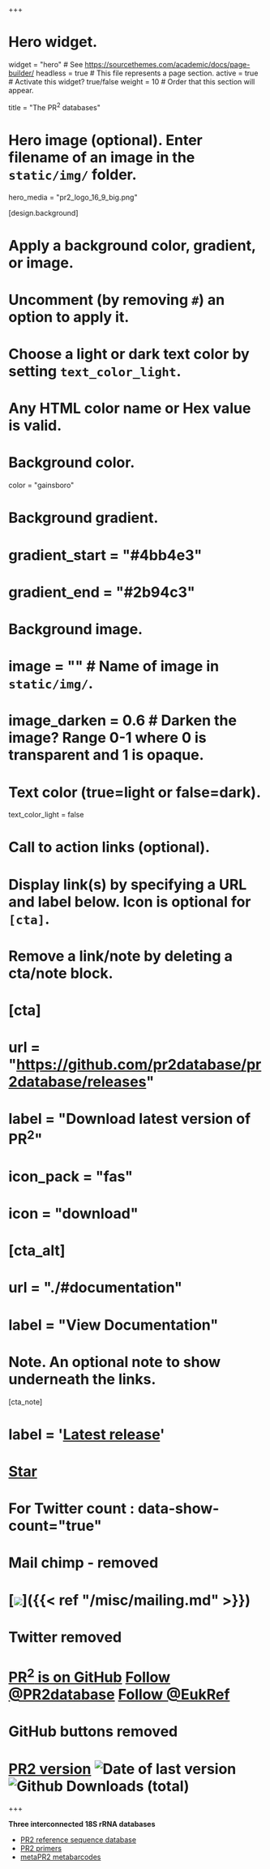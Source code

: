 +++
# Hero widget.
widget = "hero"  # See https://sourcethemes.com/academic/docs/page-builder/
headless = true  # This file represents a page section.
active = true  # Activate this widget? true/false
weight = 10  # Order that this section will appear.

title = "The PR<sup>2</sup> databases"

# Hero image (optional). Enter filename of an image in the `static/img/` folder.
hero_media = "pr2_logo_16_9_big.png"

[design.background]
  # Apply a background color, gradient, or image.
  #   Uncomment (by removing `#`) an option to apply it.
  #   Choose a light or dark text color by setting `text_color_light`.
  #   Any HTML color name or Hex value is valid.

  # Background color.
color = "gainsboro"

  # Background gradient.
#  gradient_start = "#4bb4e3"
#  gradient_end = "#2b94c3"

  # Background image.
  # image = ""  # Name of image in `static/img/`.
  # image_darken = 0.6  # Darken the image? Range 0-1 where 0 is transparent and 1 is opaque.

  # Text color (true=light or false=dark).
  text_color_light = false

# Call to action links (optional).
#   Display link(s) by specifying a URL and label below. Icon is optional for `[cta]`.
#   Remove a link/note by deleting a cta/note block.
# [cta]
#  url = "https://github.com/pr2database/pr2database/releases"
#  label = "Download latest version of PR<sup>2</sup>"
#  icon_pack = "fas"
#  icon = "download"

# [cta_alt]
#   url = "./#documentation"
#   label = "View Documentation"

# Note. An optional note to show underneath the links.
[cta_note]
# label = '<a class="js-github-release" href="https://github.com/pr2database/pr2database/releases" data-repo="pr2database/pr2database">Latest release<!-- V --></a>'

# <span style="text-shadow: none;"><a class="github-button" href="https://github.com/pr2database/pr2database" data-icon="octicon-star" data-size="medium" data-show-count="true" aria-label="PR2 is on GitHub">Star</a><script async defer src="https://buttons.github.io/buttons.js"></script></span>
# For Twitter count :  data-show-count="true"

# Mail chimp - removed
# [![](./img/pr2_newsletter.png")]({{< ref "/misc/mailing.md" >}})

# Twitter removed
# <a class="github-button" href="https://github.com/pr2database/pr2database" data-size="medium" data-show-count="true" aria-label="PR2 is on GitHub">PR<sup>2</sup> is on GitHub</a> <a href="https://twitter.com/PR2database?ref_src=twsrc%5Etfw" data-show-count="false" class="twitter-follow-button">Follow @PR2database</a> <a href="https://twitter.com/eukref" data-show-count="false" class="twitter-follow-button">Follow @EukRef</a><script async src="https://platform.twitter.com/widgets.js" charset="utf-8"></script>

# GitHub buttons removed
# [PR2 version](https://img.shields.io/badge/release-4.13.0-blue.svg) ![Date of last version](https://img.shields.io/badge/date-08%20August%202019-lightgrey.svg) ![Github Downloads (total)](https://img.shields.io/github/downloads/pr2database/pr2database/total.svg)

+++

**Three interconnected 18S rRNA databases**

* [PR2 reference sequence database](https://app.pr2-database.org/)
* [PR2 primers](https://app.pr2-primers.org/)
* [metaPR2 metabarcodes](https://app.metapr2.org/)

<!-- Place this tag in your head or just before your close body tag. -->
<!-- 
  <div class="row justify-content-end">
<div class="column">
    <img src="https://img.shields.io/badge/release-4.14.0-blue.svg" style="width:100%">
  </div>
  <div class="column">
    &nbsp;
  </div>
  <div class="column">
    <img src="https://img.shields.io/badge/date-25%20June%202021-lightgrey.svg" style="width:100%">
  </div>
  <div class="column">
    &nbsp;
  </div> 

  <div class="column">
    <img src="https://img.shields.io/github/downloads/pr2database/pr2database/total.svg" style="width:200%">
  </div>
</div>
-->


